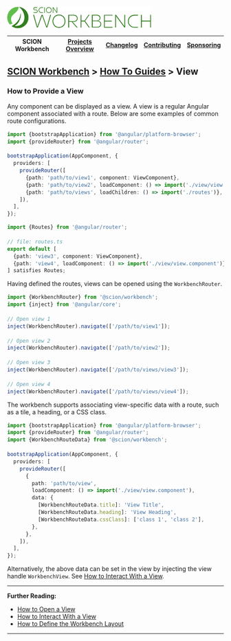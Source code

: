 <a href="/README.md"><img src="/resources/branding/scion-workbench-banner.svg" height="50" alt="SCION Workbench"></a>

| SCION Workbench | [Projects Overview][menu-projects-overview] | [Changelog][menu-changelog] | [Contributing][menu-contributing] | [Sponsoring][menu-sponsoring] |  
|-----------------|---------------------------------------------|-----------------------------|-----------------------------------|-------------------------------|

## [SCION Workbench][menu-home] > [How To Guides][menu-how-to] > View

### How to Provide a View
Any component can be displayed as a view. A view is a regular Angular component associated with a route. Below are some examples of common route configurations.

```ts
import {bootstrapApplication} from '@angular/platform-browser';
import {provideRouter} from '@angular/router';

bootstrapApplication(AppComponent, {
  providers: [
    provideRouter([
      {path: 'path/to/view1', component: ViewComponent},
      {path: 'path/to/view2', loadComponent: () => import('./view/view.component')}, // lazy loaded route
      {path: 'path/to/views', loadChildren: () => import('./routes')}, // lazy loaded routes
    ]),
  ],
});
```

```ts
import {Routes} from '@angular/router';

// file: routes.ts
export default [
  {path: 'view3', component: ViewComponent},
  {path: 'view4', loadComponent: () => import('./view/view.component')},
] satisfies Routes;
```

Having defined the routes, views can be opened using the `WorkbenchRouter`.

```ts
import {WorkbenchRouter} from '@scion/workbench';
import {inject} from '@angular/core';

// Open view 1
inject(WorkbenchRouter).navigate(['/path/to/view1']);

// Open view 2
inject(WorkbenchRouter).navigate(['/path/to/view2']);

// Open view 3
inject(WorkbenchRouter).navigate(['/path/to/views/view3']);

// Open view 4
inject(WorkbenchRouter).navigate(['/path/to/views/view4']);
```

The workbench supports associating view-specific data with a route, such as a tile, a heading, or a CSS class.

```ts
import {bootstrapApplication} from '@angular/platform-browser';
import {provideRouter} from '@angular/router';
import {WorkbenchRouteData} from '@scion/workbench';

bootstrapApplication(AppComponent, {
  providers: [
    provideRouter([
      {
        path: 'path/to/view',
        loadComponent: () => import('./view/view.component'),
        data: {
          [WorkbenchRouteData.title]: 'View Title',
          [WorkbenchRouteData.heading]: 'View Heading',
          [WorkbenchRouteData.cssClass]: ['class 1', 'class 2'],
        },
      },
    ]),
  ],
});
```

Alternatively, the above data can be set in the view by injecting the view handle `WorkbenchView`. See [How to Interact With a View](how-to-interact-with-view.md).

***
**Further Reading:**
- [How to Open a View](how-to-open-view.md)
- [How to Interact With a View](how-to-interact-with-view.md)
- [How to Define the Workbench Layout](how-to-define-layout.md)
***

[menu-how-to]: /docs/site/howto/how-to.md
[menu-home]: /README.md
[menu-projects-overview]: /docs/site/projects-overview.md
[menu-changelog]: /docs/site/changelog.md
[menu-contributing]: /CONTRIBUTING.md
[menu-sponsoring]: /docs/site/sponsoring.md
